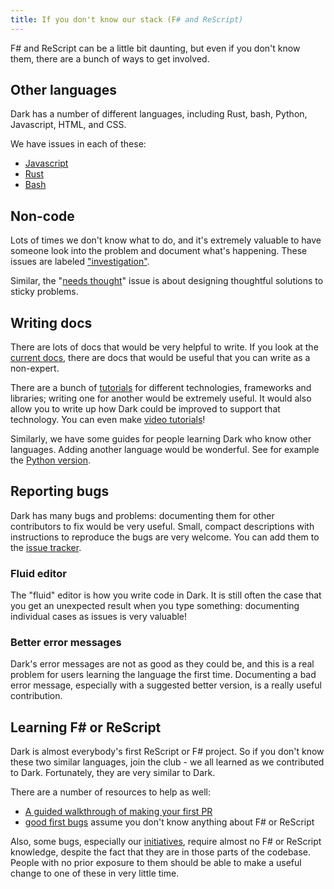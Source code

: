 ```yaml
---
title: If you don't know our stack (F# and ReScript)
---
```


F# and ReScript can be a little bit daunting, but even if you don't know them,
there are a bunch of ways to get involved.

## Other languages

Dark has a number of different languages, including Rust, bash, Python,
Javascript, HTML, and CSS.

We have issues in each of these:

- [Javascript](https://github.com/darklang/dark/issues?q=is%3Aissue+is%3Aopen+label%3Ajavascript)
- [Rust](https://github.com/darklang/dark/issues?q=is%3Aissue+is%3Aopen+label%3Arust)
- [Bash](https://github.com/darklang/dark/issues?q=is%3Aissue+is%3Aopen+label%3Abash)

## Non-code

Lots of times we don't know what to do, and it's extremely valuable to have
someone look into the problem and document what's happening. These issues are
labeled
["investigation"](https://github.com/darklang/dark/issues?q=is%3Aissue+is%3Aopen+label%3Ainvestigation).

Similar, the
"[needs thought](https://github.com/darklang/dark/issues?q=is%3Aissue+is%3Aopen+label%3Aneeds-thought)"
issue is about designing thoughtful solutions to sticky problems.

## Writing docs

There are lots of docs that would be very helpful to write. If you look at the
[current docs](https://darklang.com/docs), there are docs that would be useful
that you can write as a non-expert.

There are a bunch of
[tutorials](https://darklang.com/docs/tutorials/tutorial-intro) for different
technologies, frameworks and libraries; writing one for another would be
extremely useful. It would also allow you to write up how Dark could be improved
to support that technology. You can even make
[video tutorials](https://www.youtube.com/c/Darklang/videos)!

Similarly, we have some guides for people learning Dark who know other
languages. Adding another language would be wonderful. See for example the
[Python version](https://darklang.com/docs/from-python).

## Reporting bugs

Dark has many bugs and problems: documenting them for other contributors to fix
would be very useful. Small, compact descriptions with instructions to reproduce
the bugs are very welcome. You can add them to the
[issue tracker](https://github.com/darklang/dark/issues).

### Fluid editor

The "fluid" editor is how you write code in Dark. It is still often the case
that you get an unexpected result when you type something: documenting
individual cases as issues is very valuable!

### Better error messages

Dark's error messages are not as good as they could be, and this is a real
problem for users learning the language the first time. Documenting a bad error
message, especially with a suggested better version, is a really useful
contribution.

## Learning F\# or ReScript

Dark is almost everybody's first ReScript or F# project. So if you don't know
these two similar languages, join the club - we all learned as we contributed to
Dark. Fortunately, they are very similar to Dark.

There are a number of resources to help as well:

- [A guided walkthrough of making your first PR](adding-your-first-test.md)
- [good first bugs](https://github.com/darklang/dark/issues?q=is%3Aopen+is%3Aissue+label%3Agood-first-bug)
  assume you don't know anything about F# or ReScript

Also, some bugs, especially our
[initiatives](https://github.com/darklang/dark/issues?q=is%3Aopen+is%3Aissue+label%3Ainitiative),
require almost no F# or ReScript knowledge, despite the fact that they are in
those parts of the codebase. People with no prior exposure to them should be
able to make a useful change to one of these in very little time.

